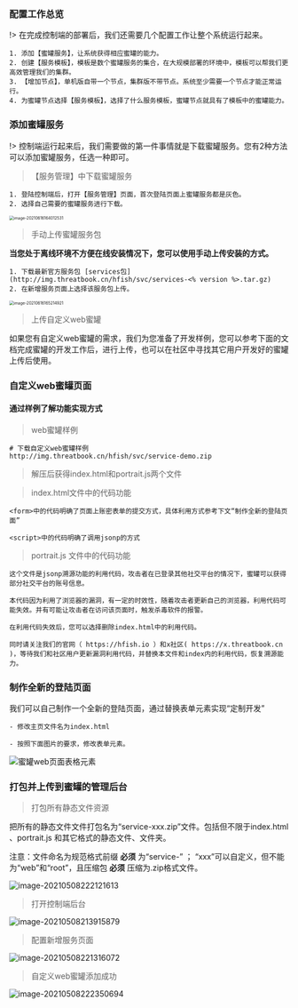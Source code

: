 ### 配置工作总览

!> 在完成控制端的部署后，我们还需要几个配置工作让整个系统运行起来。

```wiki
1. 添加【蜜罐服务】，让系统获得相应蜜罐的能力。
2. 创建【服务模板】，模板是数个蜜罐服务的集合，在大规模部署的环境中，模板可以帮我们更高效管理我们的集群。
3. 【增加节点】，单机版自带一个节点，集群版不带节点。系统至少需要一个节点才能正常运行。
4. 为蜜罐节点选择【服务模板】，选择了什么服务模板，蜜罐节点就具有了模板中的蜜罐能力。
```



### 添加蜜罐服务

!> 控制端运行起来后，我们需要做的第一件事情就是下载蜜罐服务。您有2种方法可以添加蜜罐服务，任选一种即可。

> 【服务管理】中下载蜜罐服务

```wiki
1. 登陆控制端后，打开【服务管理】页面，首次登陆页面上蜜罐服务都是灰色。
2. 选择自己需要的蜜罐服务进行下载。
```

<img src="http://img.threatbook.cn/hfish/20210616164014.png" alt="image-20210616164012531" style="zoom:50%;" />



> 手动上传蜜罐服务包

**当您处于离线环境不方便在线安装情况下，您可以使用手动上传安装的方式。**

```wiki
1. 下载最新官方服务包 [services包](http://img.threatbook.cn/hfish/svc/services-<% version %>.tar.gz)
2. 在新增服务页面上选择该服务包上传。
```

<img src="http://img.threatbook.cn/hfish/20210616165216.png" alt="image-20210616165214921" style="zoom:50%;" />


> 上传自定义web蜜罐

​	如果您有自定义web蜜罐的需求，我们为您准备了开发样例，您可以参考下面的文档完成蜜罐的开发工作后，进行上传，也可以在社区中寻找其它用户开发好的蜜罐上传后使用。



### 自定义web蜜罐页面

#### 通过样例了解功能实现方式

> web蜜罐样例

```wiki
# 下载自定义web蜜罐样例
http://img.threatbook.cn/hfish/svc/service-demo.zip
```

> 解压后获得index.html和portrait.js两个文件


> index.html文件中的代码功能

```wiki
<form>中的代码明确了页面上账密表单的提交方式，具体利用方式参考下文“制作全新的登陆页面”

<script>中的代码明确了调用jsonp的方式
```

> portrait.js 文件中的代码功能

```wiki
这个文件是jsonp溯源功能的利用代码，攻击者在已登录其他社交平台的情况下，蜜罐可以获得部分社交平台的账号信息。

本代码因为利用了浏览器的漏洞，有一定的时效性，随着攻击者更新自己的浏览器，利用代码可能失效。并有可能让攻击者在访问该页面时，触发杀毒软件的报警。

在利用代码失效后，您可以选择删除index.html中的利用代码。

同时请关注我们的官网（ https://hfish.io ）和x社区( https://x.threatbook.cn )，等待我们和社区用户更新漏洞利用代码，并替换本文件和index内的利用代码，恢复溯源能力。
```



### 制作全新的登陆页面

我们可以自己制作一个全新的登陆页面，通过替换表单元素实现“定制开发”

```shell
- 修改主页文件名为index.html

- 按照下面图片的要求，修改表单元素。
```

![蜜罐web页面表格元素](http://img.threatbook.cn/hfish/20210728213641.png)



### 打包并上传到蜜罐的管理后台

> 打包所有静态文件资源

把所有的静态文件文件打包名为“service-xxx.zip”文件。包括但不限于index.html 、portrait.js 和其它格式的静态文件、文件夹。

注意：文件命名为规范格式前缀 **必须** 为“service-” ； “xxx”可以自定义，但不能为“web”和“root”，且压缩包 **必须** 压缩为.zip格式文件。

![image-20210508222121613](http://img.threatbook.cn/hfish/20210728213740.png)



> 打开控制端后台

![image-20210508213915879](http://img.threatbook.cn/hfish/20210728213815.png)



> 配置新增服务页面

![image-20210508221316072](http://img.threatbook.cn/hfish/20210728213852.png)



> 自定义web蜜罐添加成功

![image-20210508222350694](http://img.threatbook.cn/hfish/20210728213909.png)
